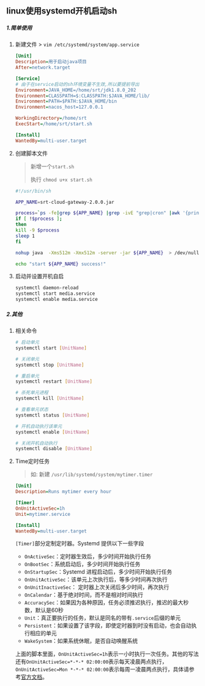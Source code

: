 ## linux使用systemd开机启动sh

##### 1.简单使用

1. 新建文件 > `vim /etc/systemd/system/app.service`

   ```ini
   [Unit]
   Description=用于启动java项目
   After=network.target
   
   [Service]
   # 由于在service启动的sh环境变量不生效,所以要提前导出
   Environment=JAVA_HOME=/home/srt/jdk1.8.0_202
   Environment=CLASSPATH=$:CLASSPATH:$JAVA_HOME/lib/
   Environment=PATH=$PATH:$JAVA_HOME/bin
   Environment=nacos_host=127.0.0.1
   
   WorkingDirectory=/home/srt
   ExecStart=/home/srt/start.sh
   
   [Install]
   WantedBy=multi-user.target
   
   ```

2. 创建脚本文件

   > 新增一个`start.sh`
   >
   > 执行 `chmod u+x start.sh`

   ```sh
   #!/usr/bin/sh
   
   APP_NAME=srt-cloud-gateway-2.0.0.jar
   
   process=`ps -fe|grep ${APP_NAME} |grep -ivE "grep|cron" |awk '{print $2}'`
   if [ !$process ];
   then
   kill -9 $process
   sleep 1
   fi
   
   nohup java  -Xms512m -Xmx512m -server -jar ${APP_NAME}  > /dev/null 2>&1 &
   
   echo "start ${APP_NAME} success!"
   ```
   
3. 启动并设置开机自启

   ```sh
   systemctl daemon-reload
   systemctl start media.service
   systemctl enable media.service
   ```

##### 2.其他

1. 相关命令

   ```sh
   # 启动单元
   systemctl start [UnitName]
   
   # 关闭单元
   systemctl stop [UnitName]
   
   # 重启单元
   systemctl restart [UnitName]
   
   # 杀死单元进程
   systemctl kill [UnitName]
   
   # 查看单元状态
   systemctl status [UnitName]
   
   # 开机自动执行该单元
   systemctl enable [UnitName]
   
   # 关闭开机自动执行
   systemctl disable [UnitName]
   ```

2. Time定时任务

   > 如: 新建 `/usr/lib/systemd/system/mytimer.timer`

   ```ini
   [Unit]
   Description=Runs mytimer every hour
   
   [Timer]
   OnUnitActiveSec=1h
   Unit=mytimer.service
   
   [Install]
   WantedBy=multi-user.target
   ```

   `[Timer]`部分定制定时器。Systemd 提供以下一些字段

   - `OnActiveSec`：定时器生效后，多少时间开始执行任务
   - `OnBootSec`：系统启动后，多少时间开始执行任务
   - `OnStartupSec`：Systemd 进程启动后，多少时间开始执行任务
   - `OnUnitActiveSec`：该单元上次执行后，等多少时间再次执行
   - `OnUnitInactiveSec`： 定时器上次关闭后多少时间，再次执行
   - `OnCalendar`：基于绝对时间，而不是相对时间执行
   - `AccuracySec`：如果因为各种原因，任务必须推迟执行，推迟的最大秒数，默认是60秒
   - `Unit`：真正要执行的任务，默认是同名的带有`.service`后缀的单元
   - `Persistent`：如果设置了该字段，即使定时器到时没有启动，也会自动执行相应的单元
   - `WakeSystem`：如果系统休眠，是否自动唤醒系统

   上面的脚本里面，`OnUnitActiveSec=1h`表示一小时执行一次任务。其他的写法还有`OnUnitActiveSec=*-*-* 02:00:00`表示每天凌晨两点执行，`OnUnitActiveSec=Mon *-*-* 02:00:00`表示每周一凌晨两点执行，具体请参考[官方文档](https://www.freedesktop.org/software/systemd/man/systemd.time.html)。

   

